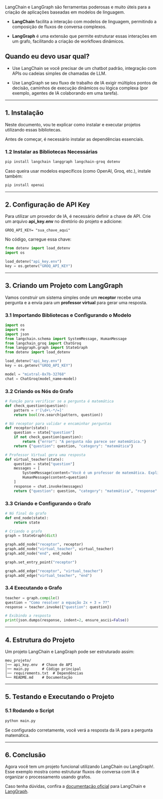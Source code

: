 

LangChain e LangGraph são ferramentas poderosas e muito úteis para a criação de aplicações baseadas em modelos de linguagem.

- **LangChain** facilita a interação com modelos de linguagem, permitindo a composição de fluxos de conversa complexos.
  
- **LangGraph** é uma extensão que permite estruturar essas interações em um grafo, facilitando a criação de workflows dinâmicos.

 ## Quando eu devo usar qual?

- Use LangChain se você precisar de um chatbot padrão, integração com APIs ou cadeias simples de chamadas de LLM.

- Use LangGraph se seu fluxo de trabalho de IA exigir múltiplos pontos de decisão, caminhos de execução dinâmicos ou lógica complexa (por exemplo, agentes de IA colaborando em uma tarefa).


---

## 1. Instalação


Neste documento, vou te explicar como instalar e executar projetos utilizando essas bibliotecas. 



Antes de começar, é necessário instalar as dependências essenciais.


### 1.2 Instalar as Bibliotecas Necessárias
```sh
pip install langchain langgraph langchain-groq dotenv
```

Caso queira usar modelos específicos (como OpenAI, Groq, etc.), instale também:
```sh
pip install openai
```

---

## 2. Configuração de API Key
Para utilizar um provedor de IA, é necessário definir a chave de API. Crie um arquivo **api_key.env** no diretório do projeto e adicione:
```env
GROQ_API_KEY= "sua_chave_aqui"
```

No código, carregue essa chave:
```python
from dotenv import load_dotenv
import os

load_dotenv("api_key.env")
key = os.getenv("GROQ_API_KEY")
```

---

## 3. Criando um Projeto com LangGraph
Vamos construir um sistema simples onde um **receptor** recebe uma pergunta e a envia para um **professor virtual** para gerar uma resposta.

### 3.1 Importando Bibliotecas e Configurando o Modelo
```python
import os
import re
import json
from langchain.schema import SystemMessage, HumanMessage
from langchain_groq import ChatGroq
from langgraph.graph import StateGraph
from dotenv import load_dotenv

load_dotenv("api_key.env")
key = os.getenv("GROQ_API_KEY")

model = "mixtral-8x7b-32768"
chat = ChatGroq(model_name=model)
```

### 3.2 Criando os Nós do Grafo
```python
# Função para verificar se a pergunta é matemática
def check_question(question):
    pattern = r'[\d+\-*/=]'
    return bool(re.search(pattern, question))

# Nó receptor para validar e encaminhar perguntas
def receptor(state):
    question = state["question"]
    if not check_question(question):
        return {"error": "A pergunta não parece ser matemática."}
    return {"question": question, "category": "matemática"}

# Professor Virtual gera uma resposta
def virtual_teacher(state):
    question = state["question"]
    messages = [
        SystemMessage(content="Você é um professor de matemática. Explique cada solução claramente e passo a passo."),
        HumanMessage(content=question)
    ]
    response = chat.invoke(messages)
    return {"question": question, "category": "matemática", "response": response.content}
```

### 3.3 Criando e Configurando o Grafo
```python
# Nó final do grafo
def end_node(state):
    return state

# Criando o grafo
graph = StateGraph(dict)

graph.add_node("receptor", receptor)
graph.add_node("virtual_teacher", virtual_teacher)
graph.add_node("end", end_node)

graph.set_entry_point("receptor")

graph.add_edge("receptor", "virtual_teacher")
graph.add_edge("virtual_teacher", "end")
```

### 3.4 Executando o Grafo
```python
teacher = graph.compile()
question = "Como resolver a equação 2x + 3 = 7?"
response = teacher.invoke({"question": question})

# Exibindo a resposta
print(json.dumps(response, indent=2, ensure_ascii=False))
```

---

## 4. Estrutura do Projeto
Um projeto LangChain e LangGraph pode ser estruturado assim:
```
meu_projeto/
│── api_key.env  # Chave de API
│── main.py      # Código principal
│── requirements.txt  # Dependências
└── README.md    # Documentação
```

---

## 5. Testando e Executando o Projeto
### 5.1 Rodando o Script

```sh
python main.py
```

Se configurado corretamente, você verá a resposta da IA para a pergunta matemática.




---

## 6. Conclusão
Agora você tem um projeto funcional utilizando LangChain ou LangGraph!. Esse exemplo mostra como estruturar fluxos de conversa com IA e organizar o processamento usando grafos.

Caso tenha dúvidas, confira a [documentação oficial](https://python.langchain.com/) para LangChain e [LangGraph](https://github.com/langchain-ai/langgraph).

